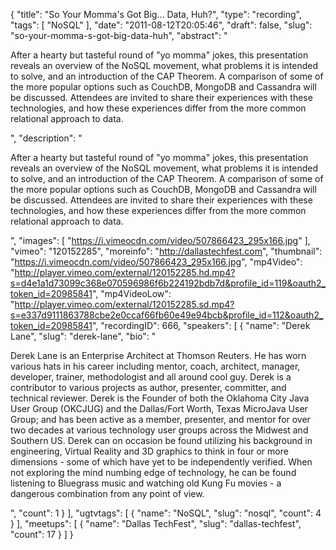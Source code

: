 {
  "title": "So Your Momma's Got Big... Data, Huh?",
  "type": "recording",
  "tags": [
    "NoSQL"
  ],
  "date": "2011-08-12T20:05:46",
  "draft": false,
  "slug": "so-your-momma-s-got-big-data-huh",
  "abstract": "<p>After a hearty but tasteful round of \"yo momma\" jokes, this presentation reveals an overview of the NoSQL movement, what problems it is intended to solve, and an introduction of the CAP Theorem. A comparison of some of the more popular options such as CouchDB, MongoDB and Cassandra will be discussed. Attendees are invited to share their experiences with these technologies, and how these experiences differ from the more common relational approach to data.</p>",
  "description": "<p>After a hearty but tasteful round of \"yo momma\" jokes, this presentation reveals an overview of the NoSQL movement, what problems it is intended to solve, and an introduction of the CAP Theorem. A comparison of some of the more popular options such as CouchDB, MongoDB and Cassandra will be discussed. Attendees are invited to share their experiences with these technologies, and how these experiences differ from the more common relational approach to data.</p>",
  "images": [
    "https://i.vimeocdn.com/video/507866423_295x166.jpg"
  ],
  "vimeo": "120152285",
  "moreinfo": "http://dallastechfest.com",
  "thumbnail": "https://i.vimeocdn.com/video/507866423_295x166.jpg",
  "mp4Video": "http://player.vimeo.com/external/120152285.hd.mp4?s=d4e1a1d73099c368e070596986f6b224192bdb7d&profile_id=119&oauth2_token_id=20985841",
  "mp4VideoLow": "http://player.vimeo.com/external/120152285.sd.mp4?s=e337d9111863788cbe2e0ccaf66fb60e49e94bcb&profile_id=112&oauth2_token_id=20985841",
  "recordingID": 666,
  "speakers": [
    {
      "name": "Derek Lane",
      "slug": "derek-lane",
      "bio": "<p>Derek Lane is an Enterprise Architect at Thomson Reuters. He has worn various hats in his career including mentor, coach, architect, manager, developer, trainer, methodologist and all around cool guy. Derek is a contributor to various projects as author, presenter, committer, and technical reviewer. Derek is the Founder of both the Oklahoma City Java User Group (OKCJUG) and the Dallas/Fort Worth, Texas MicroJava User Group; and has been active as a member, presenter, and mentor for over two decades at various technology user groups across the Midwest and Southern US. Derek can on occasion be found utilizing his background in engineering, Virtual Reality and 3D graphics to think in four or more dimensions - some of which have yet to be independently verified. When not exploring the mind numbing edge of technology, he can be found listening to Bluegrass music and watching old Kung Fu movies - a dangerous combination from any point of view.</p>",
      "count": 1
    }
  ],
  "ugtvtags": [
    {
      "name": "NoSQL",
      "slug": "nosql",
      "count": 4
    }
  ],
  "meetups": [
    {
      "name": "Dallas TechFest",
      "slug": "dallas-techfest",
      "count": 17
    }
  ]
}